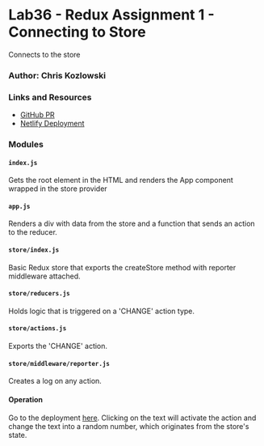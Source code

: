 # Lab36 - Redux Assignment 1 - Connecting to Store

Connects to the store

### Author: Chris Kozlowski

### Links and Resources

- [GitHub PR](https://github.com/401-advanced-javascript-cdk/lab36-app-state-connect/pull/1)
- [Netlify Deployment](https://compassionate-visvesvaraya-2873aa.netlify.com)

### Modules

#### `index.js`

Gets the root element in the HTML and renders the App component wrapped in the store provider

#### `app.js`

Renders a div with data from the store and a function that sends an action to the reducer.

#### `store/index.js`

Basic Redux store that exports the createStore method with reporter middleware attached.

#### `store/reducers.js`

Holds logic that is triggered on a 'CHANGE' action type.

#### `store/actions.js`

Exports the 'CHANGE' action.

#### `store/middleware/reporter.js`

Creates a log on any action.

#### Operation

Go to the deployment [here](https://compassionate-visvesvaraya-2873aa.netlify.com).  Clicking on the text will activate the action and change the text into a random number, which originates from the store's state.